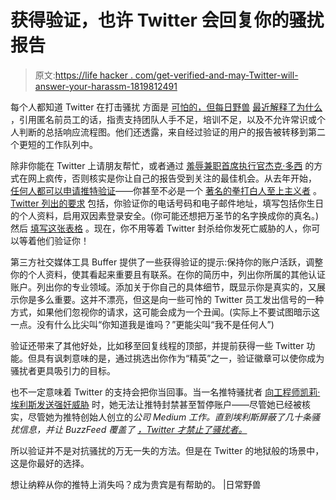 # 获得验证，也许 Twitter 会回复你的骚扰报告

> 原文:[https://life hacker . com/get-verified-and-may-Twitter-will-answer-your-harassm-1819812491](https://lifehacker.com/get-verified-and-maybe-twitter-will-answer-your-harassm-1819812491)

每个人都知道 Twitter 在打击骚扰 方面是 [可怕的，但每日野兽](https://gizmodo.com/women-explain-why-they-are-boycotting-twitter-1819408539#_ga=2.56342635.1793912554.1508765200-1297080755.1497980211) [最近解释了为什么](https://www.thedailybeast.com/want-nazis-out-of-your-twitter-feed-it-helps-to-be-a-vip) ，引用匿名前员工的话，指责支持团队人手不足，培训不足，以及不允许常识或个人判断的总括响应流程图。他们还透露，来自经过验证的用户的报告被转移到第二个更短的工作队列中。

除非你能在 Twitter 上请朋友帮忙，或者通过 [羞辱兼职首席执行官杰克·多西](https://twitter.com/search?q=%40jack&src=typd) 的方式在网上疯传，否则核实是你让自己的报告受到关注的最佳机会。从去年开始， [任何人都可以申请推特验证](https://gizmodo.com/we-can-all-be-verified-on-twitter-now-1783959681)——你甚至不必是一个 [著名的拳打白人至上主义者](https://gizmodo.com/nazi-loving-white-nationalist-allowed-to-tweet-again-1789985562) 。 [Twitter 列出的要求](https://support.twitter.com/articles/20174631) 包括，你验证你的电话号码和电子邮件地址，填写包括你生日的个人资料，启用双因素登录安全。(你可能还想把万圣节的名字换成你的真名。)然后 [填写这张表格](https://verification.twitter.com/) 。现在，你不用等着 Twitter 封杀给你发死亡威胁的人，你可以等着他们验证你！

第三方社交媒体工具 Buffer 提供了一些获得验证的提示:保持你的账户活跃，调整你的个人资料，使其看起来重要且有联系。在你的简历中，列出你所属的其他认证账户。列出你的专业领域。添加关于你自己的具体细节，既显示你是真实的，又展示你是多么重要。这并不漂亮，但这是向一些可怜的 Twitter 员工发出信号的一种方式，如果他们忽视你的请求，这可能会成为一个丑闻。(实际上不要试图暗示这一点。没有什么比尖叫“你知道我是谁吗？”更能尖叫“我不是任何人”)

验证还带来了其他好处，比如移至回复线程的顶部，并提前获得一些 Twitter 功能。但具有讽刺意味的是，通过挑选出你作为“精英”之一，验证徽章可以使你成为骚扰者更具吸引力的目标。

也不一定意味着 Twitter 的支持会把你当回事。当一名推特骚扰者 [向工程师凯莉·埃利斯发送强奸威胁](https://medium.com/@kellyellis/im-a-verified-twitter-user-with-11k-followers-here-s-why-i-m-quitting-the-site-76e48d2d5e26) 时，她无法让推特封禁甚至暂停账户——尽管她已经被核实，尽管她为推特创始人创立的*公司 Medium 工作。直到埃利斯屏蔽了几十条骚扰信息，并让 BuzzFeed 覆盖了 [，Twitter 才禁止了骚扰者。](https://www.buzzfeed.com/charliewarzel/twitter-doesnt-think-wishing-rape-on-a-woman-counts-as-haras)*

所以验证并不是对抗骚扰的万无一失的方法。但是在 Twitter 的地狱般的场景中，这是你最好的选择。

想让纳粹从你的推特上消失吗？成为贵宾是有帮助的。 |日常野兽